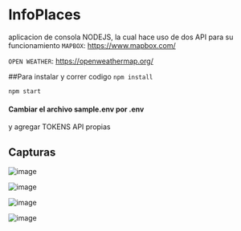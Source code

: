 # InfoPlaces
aplicacion de consola NODEJS, la cual hace uso de dos API para su funcionamiento
`MAPBOX`: https://www.mapbox.com/

`OPEN WEATHER`: https://openweathermap.org/

##Para instalar y correr codigo
`npm install`

`npm start`
#### Cambiar el archivo sample.env por .env
y agregar TOKENS API propias

## Capturas

![image](https://user-images.githubusercontent.com/17655229/138970586-7b97cddc-620f-4e82-a737-12b766e773da.png)

![image](https://user-images.githubusercontent.com/17655229/138970625-584a1cd7-a536-4be0-8db7-4df60f6acd0d.png)

![image](https://user-images.githubusercontent.com/17655229/138970655-e5d3f6d4-d579-4c19-a23c-e7c1e971f10c.png)

![image](https://user-images.githubusercontent.com/17655229/138970673-9b8a856e-3e9e-4373-9615-fe8dc70ea65a.png)
